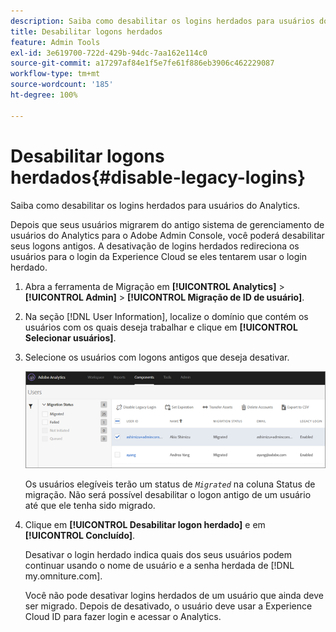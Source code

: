 ```yaml
---
description: Saiba como desabilitar os logins herdados para usuários do Analytics.
title: Desabilitar logons herdados
feature: Admin Tools
exl-id: 3e619700-722d-429b-94dc-7aa162e114c0
source-git-commit: a17297af84e1f5e7fe61f886eb3906c462229087
workflow-type: tm+mt
source-wordcount: '185'
ht-degree: 100%

---
```


# Desabilitar logons herdados{#disable-legacy-logins}

Saiba como desabilitar os logins herdados para usuários do Analytics.

Depois que seus usuários migrarem do antigo sistema de gerenciamento de usuários do Analytics para o Adobe Admin Console, você poderá desabilitar seus logons antigos. A desativação de logins herdados redireciona os usuários para o login da Experience Cloud se eles tentarem usar o login herdado.

1. Abra a ferramenta de Migração em **[!UICONTROL Analytics]** > **[!UICONTROL Admin]** > **[!UICONTROL Migração de ID de usuário]**.
1. Na seção [!DNL User Information], localize o domínio que contém os usuários com os quais deseja trabalhar e clique em **[!UICONTROL Selecionar usuários]**.
1. Selecione os usuários com logons antigos que deseja desativar.

   ![](/help/admin/admin-console/user-management2/user-migration/assets/user-info.png)

   Os usuários elegíveis terão um status de *`Migrated`* na coluna Status de migração. Não será possível desabilitar o logon antigo de um usuário até que ele tenha sido migrado.
1. Clique em **[!UICONTROL Desabilitar logon herdado]** e em **[!UICONTROL Concluído]**.

   Desativar o login herdado indica quais dos seus usuários podem continuar usando o nome de usuário e a senha herdada de [!DNL my.omniture.com].

   Você não pode desativar logins herdados de um usuário que ainda deve ser migrado. Depois de desativado, o usuário deve usar a Experience Cloud ID para fazer login e acessar o Analytics.
